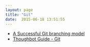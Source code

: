 ```yaml
---
layout: page
title: "Git"
date:  2015-06-18 13:51:55
---
```


* [A Successful Git branching model](http://nvie.com/posts/a-successful-git-branching-model/)
* [Thoughbot Guide - Git](https://github.com/thoughtbot/guides/tree/master/protocol/git)

